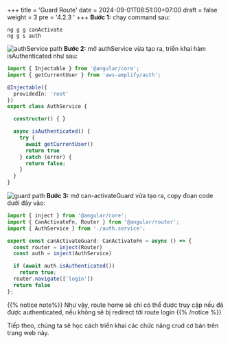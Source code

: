 +++
title = 'Guard Route'
date = 2024-09-01T08:51:00+07:00
draft = false
weight = 3
pre = '4.2.3 '
+++
**Bước 1:** chạy command sau: 
```
ng g g canActivate
ng g s auth

```
![authService path](/images/4.buildApp/4.2-frontend/pic3.png)
**Bước 2:** mở authService vừa tạo ra, triển khai hàm isAuthenticated như sau: 
```typescript
import { Injectable } from '@angular/core';
import { getCurrentUser } from 'aws-amplify/auth';

@Injectable({
  providedIn: 'root'
})
export class AuthService {

  constructor() { }

  async isAuthenticated() {
    try {
      await getCurrentUser()
      return true
    } catch (error) {
      return false;
    }
  }
}
```
![guard path](/images/4.buildApp/4.2-frontend/pic4.png)
**Bước 3:** mở can-activateGuard vừa tạo ra, copy đoạn code dưới đây vào:
```typescript
import { inject } from '@angular/core';
import { CanActivateFn, Router } from '@angular/router';
import { AuthService } from './auth.service';

export const canActivateGuard: CanActivateFn = async () => {
  const router = inject(Router)
  const auth = inject(AuthService)

  if (await auth.isAuthenticated())
    return true;
  router.navigate(['login'])
  return false
};
```
{{% notice note%}}
Như vậy, route home sẽ chỉ có thể được truy cập nếu đã được authenticated, nếu không sẽ bị redirect tới route login
{{% /notice %}}

Tiếp theo, chúng ta sẽ học cách triển khai các chức năng crud cơ bản trên trang web này.


